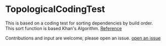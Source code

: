 # TopologicalCodingTest

This is based on a coding test for sorting dependencies by build order. 
This sort function is based Khan's Algorithm. [Reference](https://en.wikipedia.org/wiki/Topological_sorting#Khan's_algorithm)

Contributions and input are welcome, please open an issue. [open an issue](https://github.com/jerky676/TopologicalCodingTest//issues)